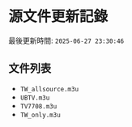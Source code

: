 # 源文件更新記錄

最後更新時間: `2025-06-27 23:30:46`

## 文件列表
- `TW_allsource.m3u`
- `UBTV.m3u`
- `TV7708.m3u`
- `TW_only.m3u`

